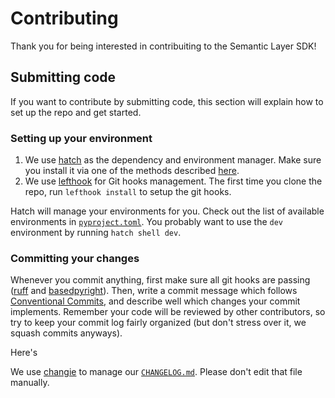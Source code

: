 # Contributing

Thank you for being interested in contribuiting to the Semantic Layer SDK!

## Submitting code

If you want to contribute by submitting code, this section will explain how to set up the repo and get started.

### Setting up your environment

1. We use [hatch](https://hatch.pypa.io/) as the dependency and environment manager. Make sure you install it via one of the methods described [here](https://hatch.pypa.io/latest/install/). 
2. We use [lefthook](https://github.com/evilmartians/lefthook/) for Git hooks management. The first time you clone the repo, run `lefthook install` to setup the git hooks.

Hatch will manage your environments for you. Check out the list of available environments in [`pyproject.toml`](./pyproject.toml). You probably want to use the `dev` environment by running `hatch shell dev`.


### Committing your changes

Whenever you commit anything, first make sure all git hooks are passing ([ruff](https://github.com/astral-sh/ruff/) and [basedpyright](https://github.com/DetachHead/basedpyright)). Then, write a commit message which follows [Conventional Commits](https://www.conventionalcommits.org/en/v1.0.0/), and describe well which changes your commit implements. Remember your code will be reviewed by other contributors, so try to keep your commit log fairly organized (but don't stress over it, we squash commits anyways).

Here's

We use [changie](https://changie.dev/) to manage our [`CHANGELOG.md`](./CHANGELOG.md). Please don't edit that file manually.

